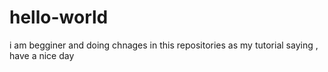 # hello-world
i am begginer and doing chnages in this repositories as my tutorial saying , have a nice day
